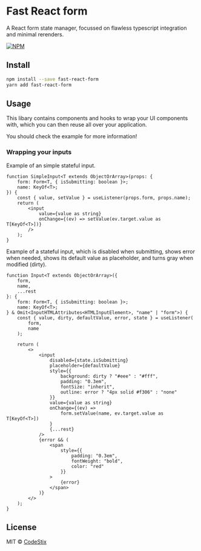 # Fast React form

A React form state manager, focussed on flawless typescript integration and minimal rerenders.

[![NPM](https://img.shields.io/npm/v/fast-react-form.svg)](https://www.npmjs.com/package/fast-react-form)

## Install

```bash
npm install --save fast-react-form
yarn add fast-react-form
```

## Usage

This libary contains components and hooks to wrap your UI components with, which you can then reuse all over your application.

You should check the example for more information!

### Wrapping your inputs

Example of an simple stateful input.

```tsx
function SimpleInput<T extends ObjectOrArray>(props: {
    form: Form<T, { isSubmitting: boolean }>;
    name: KeyOf<T>;
}) {
    const { value, setValue } = useListener(props.form, props.name);
    return (
        <input
            value={value as string}
            onChange={(ev) => setValue(ev.target.value as T[KeyOf<T>])}
        />
    );
}
```

Example of a stateful input, which is disabled when submitting, shows error when needed, shows its default value as placeholder, and turns gray when modified (dirty).

```tsx
function Input<T extends ObjectOrArray>({
    form,
    name,
    ...rest
}: {
    form: Form<T, { isSubmitting: boolean }>;
    name: KeyOf<T>;
} & Omit<InputHTMLAttributes<HTMLInputElement>, "name" | "form">) {
    const { value, dirty, defaultValue, error, state } = useListener(
        form,
        name
    );

    return (
        <>
            <input
                disabled={state.isSubmitting}
                placeholder={defaultValue}
                style={{
                    background: dirty ? "#eee" : "#fff",
                    padding: "0.3em",
                    fontSize: "inherit",
                    outline: error ? "4px solid #f306" : "none"
                }}
                value={value as string}
                onChange={(ev) =>
                    form.setValue(name, ev.target.value as T[KeyOf<T>])
                }
                {...rest}
            />
            {error && (
                <span
                    style={{
                        padding: "0.3em",
                        fontWeight: "bold",
                        color: "red"
                    }}
                >
                    {error}
                </span>
            )}
        </>
    );
}
```

## License

MIT © [CodeStix](https://github.com/CodeStix)

